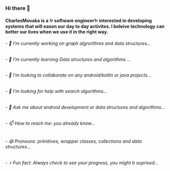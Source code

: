 ### Hi there 👋
<!-- ![IMG_6451](https://user-images.githubusercontent.com/98308015/196576467-1189ec11-1731-418f-b094-e83aa1e3652a.jpg) -->


#### CharlesMuvaka is a ✨ software engineer✨ interested in developing systems that will easen our day to day activites. I beleive technology can better our lives when we use it in the right way.


###### - 🔭 I’m currently working on graph algrorithms and data structures...
###### - 🌱 I’m currently learning Data structures and algorithms ...
###### - 👯 I’m looking to collaborate on any android/kotlin or java projects...
###### - 🤔 I’m looking for help with search algorithms...
###### - 💬 Ask me about android development or data structures and algorithms...
###### - 📫 How to reach me: you already know...
###### - 😄 Pronouns: primitives, wrapper classes, collections and data structures...
###### - ⚡ Fun fact: Always check to see your progress, you might b suprised...

